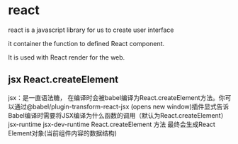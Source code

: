 # react
react is a javascript library for us to create user interface

it container the function to defined React component.

It is used with React render  for the web.

## jsx React.createElement
jsx：是一直语法糖， 在编译时会被babel编译为React.createElement方法。你可以通过@babel/plugin-transform-react-jsx (opens new window)插件显式告诉Babel编译时需要将JSX编译为什么函数的调用（默认为React.createElement）
jsx-runtime jsx-dev-runtime React.createElement 方法 最终会生成React Element对象(当前组件内容的数据结构)
